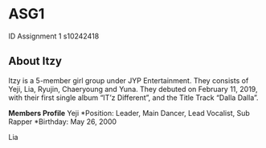 # ASG1 
ID Assignment 1 s10242418

## About Itzy
Itzy is a 5-member girl group under JYP Entertainment. They consists of Yeji, Lia, Ryujin, Chaeryoung and Yuna. They debuted on February 11, 2019, with their first single album “IT’z Different”, and the Title Track “Dalla Dalla”. 

**Members Profile**
Yeji 
*Position: Leader, Main Dancer, Lead Vocalist, Sub Rapper
*Birthday: May 26, 2000

Lia



